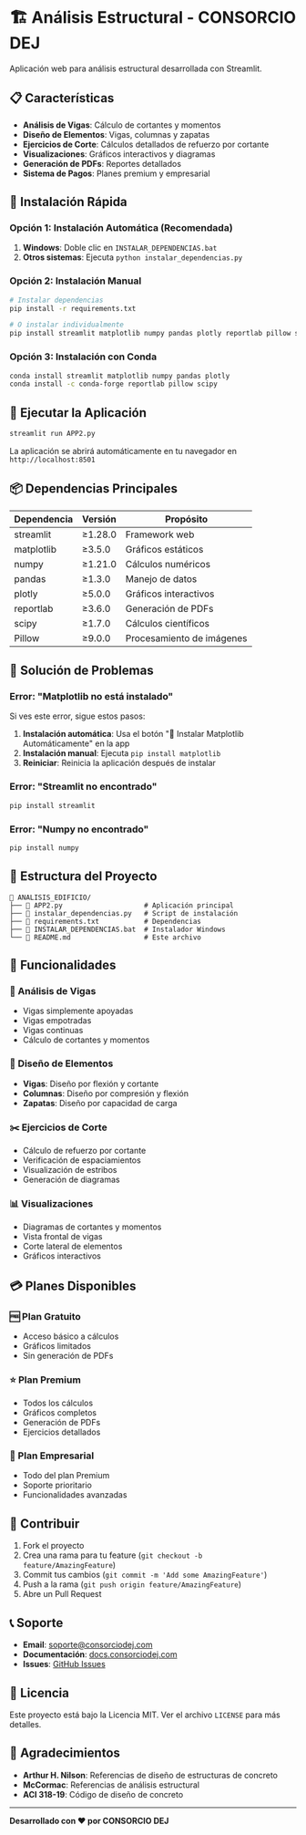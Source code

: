 # 🏗️ Análisis Estructural - CONSORCIO DEJ

Aplicación web para análisis estructural desarrollada con Streamlit.

## 📋 Características

- **Análisis de Vigas**: Cálculo de cortantes y momentos
- **Diseño de Elementos**: Vigas, columnas y zapatas
- **Ejercicios de Corte**: Cálculos detallados de refuerzo por cortante
- **Visualizaciones**: Gráficos interactivos y diagramas
- **Generación de PDFs**: Reportes detallados
- **Sistema de Pagos**: Planes premium y empresarial

## 🚀 Instalación Rápida

### Opción 1: Instalación Automática (Recomendada)

1. **Windows**: Doble clic en `INSTALAR_DEPENDENCIAS.bat`
2. **Otros sistemas**: Ejecuta `python instalar_dependencias.py`

### Opción 2: Instalación Manual

```bash
# Instalar dependencias
pip install -r requirements.txt

# O instalar individualmente
pip install streamlit matplotlib numpy pandas plotly reportlab pillow scipy
```

### Opción 3: Instalación con Conda

```bash
conda install streamlit matplotlib numpy pandas plotly
conda install -c conda-forge reportlab pillow scipy
```

## 🎯 Ejecutar la Aplicación

```bash
streamlit run APP2.py
```

La aplicación se abrirá automáticamente en tu navegador en `http://localhost:8501`

## 📦 Dependencias Principales

| Dependencia | Versión | Propósito |
|-------------|---------|-----------|
| streamlit | ≥1.28.0 | Framework web |
| matplotlib | ≥3.5.0 | Gráficos estáticos |
| numpy | ≥1.21.0 | Cálculos numéricos |
| pandas | ≥1.3.0 | Manejo de datos |
| plotly | ≥5.0.0 | Gráficos interactivos |
| reportlab | ≥3.6.0 | Generación de PDFs |
| scipy | ≥1.7.0 | Cálculos científicos |
| Pillow | ≥9.0.0 | Procesamiento de imágenes |

## 🔧 Solución de Problemas

### Error: "Matplotlib no está instalado"

Si ves este error, sigue estos pasos:

1. **Instalación automática**: Usa el botón "🔧 Instalar Matplotlib Automáticamente" en la app
2. **Instalación manual**: Ejecuta `pip install matplotlib`
3. **Reiniciar**: Reinicia la aplicación después de instalar

### Error: "Streamlit no encontrado"

```bash
pip install streamlit
```

### Error: "Numpy no encontrado"

```bash
pip install numpy
```

## 📁 Estructura del Proyecto

```
📁 ANALISIS_EDIFICIO/
├── 📄 APP2.py                    # Aplicación principal
├── 📄 instalar_dependencias.py   # Script de instalación
├── 📄 requirements.txt           # Dependencias
├── 📄 INSTALAR_DEPENDENCIAS.bat  # Instalador Windows
└── 📄 README.md                  # Este archivo
```

## 🎨 Funcionalidades

### 📐 Análisis de Vigas
- Vigas simplemente apoyadas
- Vigas empotradas
- Vigas continuas
- Cálculo de cortantes y momentos

### 🔬 Diseño de Elementos
- **Vigas**: Diseño por flexión y cortante
- **Columnas**: Diseño por compresión y flexión
- **Zapatas**: Diseño por capacidad de carga

### ✂️ Ejercicios de Corte
- Cálculo de refuerzo por cortante
- Verificación de espaciamientos
- Visualización de estribos
- Generación de diagramas

### 📊 Visualizaciones
- Diagramas de cortantes y momentos
- Vista frontal de vigas
- Corte lateral de elementos
- Gráficos interactivos

## 💳 Planes Disponibles

### 🆓 Plan Gratuito
- Acceso básico a cálculos
- Gráficos limitados
- Sin generación de PDFs

### ⭐ Plan Premium
- Todos los cálculos
- Gráficos completos
- Generación de PDFs
- Ejercicios detallados

### 🏢 Plan Empresarial
- Todo del plan Premium
- Soporte prioritario
- Funcionalidades avanzadas

## 🤝 Contribuir

1. Fork el proyecto
2. Crea una rama para tu feature (`git checkout -b feature/AmazingFeature`)
3. Commit tus cambios (`git commit -m 'Add some AmazingFeature'`)
4. Push a la rama (`git push origin feature/AmazingFeature`)
5. Abre un Pull Request

## 📞 Soporte

- **Email**: soporte@consorciodej.com
- **Documentación**: [docs.consorciodej.com](https://docs.consorciodej.com)
- **Issues**: [GitHub Issues](https://github.com/consorciodej/analisis-estructural/issues)

## 📄 Licencia

Este proyecto está bajo la Licencia MIT. Ver el archivo `LICENSE` para más detalles.

## 🙏 Agradecimientos

- **Arthur H. Nilson**: Referencias de diseño de estructuras de concreto
- **McCormac**: Referencias de análisis estructural
- **ACI 318-19**: Código de diseño de concreto

---

**Desarrollado con ❤️ por CONSORCIO DEJ**
